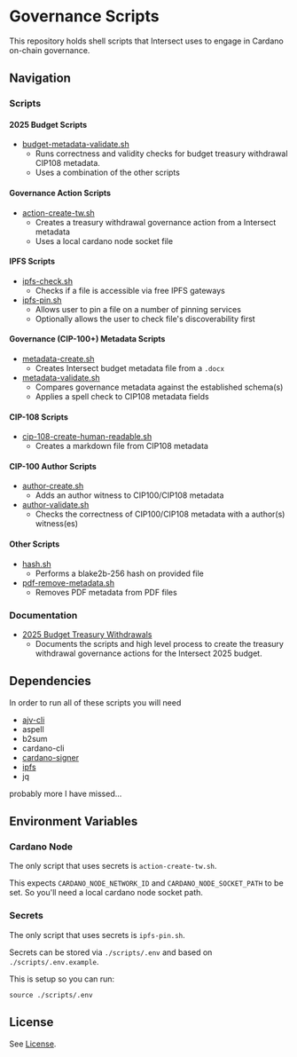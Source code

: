 # Governance Scripts

This repository holds shell scripts that Intersect uses to engage in Cardano on-chain governance.

## Navigation

### Scripts

#### 2025 Budget Scripts

- [budget-metadata-validate.sh](./scripts/budget-metadata-validate.sh) 
  - Runs correctness and validity checks for budget treasury withdrawal CIP108 metadata.
  - Uses a combination of the other scripts

#### Governance Action Scripts

- [action-create-tw.sh](./scripts/action-create-tw.sh)
  - Creates a treasury withdrawal governance action from a Intersect metadata
  - Uses a local cardano node socket file

#### IPFS Scripts

- [ipfs-check.sh](./scripts/ipfs-check.sh)
  - Checks if a file is accessible via free IPFS gateways
- [ipfs-pin.sh](./scripts/ipfs-pin.sh)
  - Allows user to pin a file on a number of pinning services
  - Optionally allows the user to check file's discoverability first

#### Governance (CIP-100+) Metadata Scripts

- [metadata-create.sh](./scripts/metadata-create.sh)
  - Creates Intersect budget metadata file from a `.docx`
- [metadata-validate.sh](./scripts/metadata-validate.sh)
  - Compares governance metadata against the established schema(s)
  - Applies a spell check to CIP108 metadata fields

#### CIP-108 Scripts

- [cip-108-create-human-readable.sh](./scripts/cip-108-create-human-readable.sh)
  - Creates a markdown file from CIP108 metadata

#### CIP-100 Author Scripts

- [author-create.sh](./scripts/author-create.sh)
  - Adds an author witness to CIP100/CIP108 metadata
- [author-validate.sh](./scripts/author-validate.sh)
  - Checks the correctness of CIP100/CIP108 metadata with a author(s) witness(es)

#### Other Scripts

- [hash.sh](./scripts/hash.sh)
  - Performs a blake2b-256 hash on provided file
- [pdf-remove-metadata.sh](./scripts/pdf-remove-metadata.sh)
  - Removes PDF metadata from PDF files

### Documentation

- [2025 Budget Treasury Withdrawals](./docs/2025-budget-withdrawals.md)
  - Documents the scripts and high level process to create the treasury withdrawal governance actions for the Intersect 2025 budget.

## Dependencies

In order to run all of these scripts you will need

- [ajv-cli](https://www.npmjs.com/package/ajv-cli)
- aspell
- b2sum
- cardano-cli
- [cardano-signer](https://github.com/gitmachtl/cardano-signer)
- [ipfs](https://docs.ipfs.eth.link/install/command-line/)
- jq

probably more I have missed...

## Environment Variables

### Cardano Node

The only script that uses secrets is `action-create-tw.sh`.

This expects `CARDANO_NODE_NETWORK_ID` and `CARDANO_NODE_SOCKET_PATH` to be set.
So you'll need a local cardano node socket path.

### Secrets

The only script that uses secrets is `ipfs-pin.sh`.

Secrets can be stored via `./scripts/.env` and based on `./scripts/.env.example`.

This is setup so you can run:

```shell
source ./scripts/.env
```

## License

See [License](./LICENSE).
